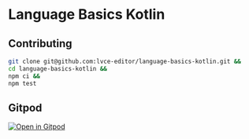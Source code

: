 # Language Basics Kotlin

## Contributing

```sh
git clone git@github.com:lvce-editor/language-basics-kotlin.git &&
cd language-basics-kotlin &&
npm ci &&
npm test
```

## Gitpod

[![Open in Gitpod](https://gitpod.io/button/open-in-gitpod.svg)](https://gitpod.io/#https://github.com/lvce-editor/language-basics-kotlin)
